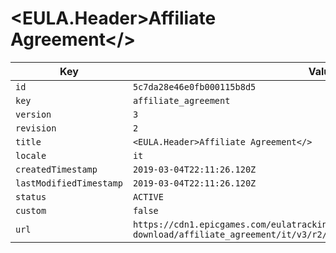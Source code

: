 # <EULA.Header>Affiliate Agreement</>

| Key | Value |
| --- | ----- |
| `id` | `5c7da28e46e0fb000115b8d5` |
| `key` | `affiliate_agreement` |
| `version` | `3` |
| `revision` | `2` |
| `title` | `<EULA.Header>Affiliate Agreement</>` |
| `locale` | `it` |
| `createdTimestamp` | `2019-03-04T22:11:26.120Z` |
| `lastModifiedTimestamp` | `2019-03-04T22:11:26.120Z` |
| `status` | `ACTIVE` |
| `custom` | `false` |
| `url` | `https://cdn1.epicgames.com/eulatracking-download/affiliate_agreement/it/v3/r2/5e4d2648f649b4db804d1c081d0ae02e.pdf` |
